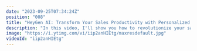 ```yaml
---
date: "2023-09-25T07:34:24Z"
position: "008"
title: "HeyGen AI: Transform Your Sales Productivity with Personalized Video Outreach"
description: "In this video, I'll show you how to revolutionize your sales outreach game using personalized videos, made possible by using HeyGen's API.\n\nGone are the days of generic cold emails and phone calls. With HeyGen, Sales Development Representatives (SDRs) can now scale up their outreach efforts like never before. Imagine sending out dozens, even hundreds of personalized videos to your prospects, all with just a few clicks.\n\nIn this video, I break down the key benefits of incorporating personalized videos into your sales outreach strategy. You'll discover how HeyGen AI enables SDRs to add personalized data into the video scripts, making each outreach feel tailor-made for the recipient. I created a proof of concept app to show how you can do this.\n\nFollow me here:\nWebsite: https://timbenniks.dev\nTwitter: https://twitter.com/timbenniks\nGithub: https://github.com/timbenniks"
image: "https://i.ytimg.com/vi/iip2anHIEtg/maxresdefault.jpg"
videoId: "iip2anHIEtg"
---
```


